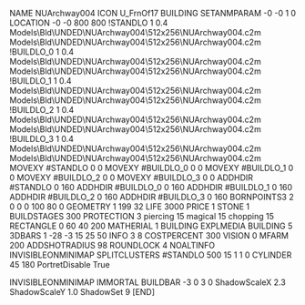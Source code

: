 NAME NUArchway004
ICON U_FrnOf17
BUILDING
SETANMPARAM -0 -0 1 0
LOCATION -0 -0 800 800
!STANDLO      1 0.4 Models\Bld\UNDED\NUArchway004\512x256\NUArchway004.c2m Models\Bld\UNDED\NUArchway004\512x256\NUArchway004.c2m 
!BUILDLO_0    1 0.4 Models\Bld\UNDED\NUArchway004\512x256\NUArchway004.c2m Models\Bld\UNDED\NUArchway004\512x256\NUArchway004.c2m 
!BUILDLO_1    1 0.4 Models\Bld\UNDED\NUArchway004\512x256\NUArchway004.c2m Models\Bld\UNDED\NUArchway004\512x256\NUArchway004.c2m 
!BUILDLO_2    1 0.4 Models\Bld\UNDED\NUArchway004\512x256\NUArchway004.c2m Models\Bld\UNDED\NUArchway004\512x256\NUArchway004.c2m 
!BUILDLO_3    1 0.4 Models\Bld\UNDED\NUArchway004\512x256\NUArchway004.c2m Models\Bld\UNDED\NUArchway004\512x256\NUArchway004.c2m 
MOVEXY #STANDLO    0 0
MOVEXY #BUILDLO_0  0 0
MOVEXY #BUILDLO_1  0 0
MOVEXY #BUILDLO_2  0 0
MOVEXY #BUILDLO_3  0 0
ADDHDIR #STANDLO 0 160
ADDHDIR #BUILDLO_0 0 160
ADDHDIR #BUILDLO_1 0 160
ADDHDIR #BUILDLO_2 0 160
ADDHDIR #BUILDLO_3 0 160
BORNPOINTS3 2 0 0 0 100 80 0
GEOMETRY 1 199 32
LIFE     3000
PRICE 1 STONE 1
BUILDSTAGES 300
PROTECTION 3 piercing 15 magical 15 chopping 15
RECTANGLE    0 60 40 200
MATHERIAL 1 BUILDING
EXPLMEDIA BUILDING 5
3DBARS 1 -28 -3 15 25 50
INFO 3 8
COSTPERCENT 300
VISION 0
MFARM 200
ADDSHOTRADIUS 98
ROUNDLOCK 4
NOALTINFO
INVISIBLEONMINIMAP
SPLITCLUSTERS #STANDLO 500 15 1 1 0
CYLINDER 45 180
PortretDisable True

INVISIBLEONMINIMAP
IMMORTAL
BUILDBAR -3 0 3 0
ShadowScaleX 2.3
ShadowScaleY 1.0
ShadowSet 9
[END]
